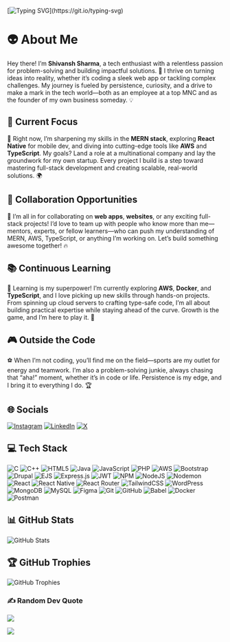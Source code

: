 [![Typing SVG](https://readme-typing-svg.demolab.com?font=Fira+Code&pause=1000¢er=true&vCenter=true&width=535&lines=Code.+Create.+Conquer.;Dream+big%2C+build+bigger.;Every+challenge+is+a+chance+to+grow.;Persist.+Solve.+Succeed.)](https://git.io/typing-svg)

# 👽 About Me  
Hey there! I’m **Shivansh Sharma**, a tech enthusiast with a relentless passion for problem-solving and building impactful solutions. 🚀 I thrive on turning ideas into reality, whether it’s coding a sleek web app or tackling complex challenges. My journey is fueled by persistence, curiosity, and a drive to make a mark in the tech world—both as an employee at a top MNC and as the founder of my own business someday. 💡

## 🚀 Current Focus  
🎯 Right now, I’m sharpening my skills in the **MERN stack**, exploring **React Native** for mobile dev, and diving into cutting-edge tools like **AWS** and **TypeScript**. My goals? Land a role at a multinational company and lay the groundwork for my own startup. Every project I build is a step toward mastering full-stack development and creating scalable, real-world solutions. 🌍

## 🤝 Collaboration Opportunities  
💬 I’m all in for collaborating on **web apps**, **websites**, or any exciting full-stack projects! I’d love to team up with people who know more than me—mentors, experts, or fellow learners—who can push my understanding of MERN, AWS, TypeScript, or anything I’m working on. Let’s build something awesome together! 🔥

## 📚 Continuous Learning  
📖 Learning is my superpower! I’m currently exploring **AWS**, **Docker**, and **TypeScript**, and I love picking up new skills through hands-on projects. From spinning up cloud servers to crafting type-safe code, I’m all about building practical expertise while staying ahead of the curve. Growth is the game, and I’m here to play it. 🌟

## 🎮 Outside the Code  
⚽ When I’m not coding, you’ll find me on the field—sports are my outlet for energy and teamwork. I’m also a problem-solving junkie, always chasing that “aha!” moment, whether it’s in code or life. Persistence is my edge, and I bring it to everything I do. 🏆

## 🌐 Socials  
[![Instagram](https://img.shields.io/badge/Instagram-%23E4405F.svg?logo=Instagram&logoColor=white)](https://instagram.com/shivxnshxrma) [![LinkedIn](https://img.shields.io/badge/LinkedIn-%230077B5.svg?logo=linkedin&logoColor=white)](https://linkedin.com/in/shivansh-sharma-69452131a) [![X](https://img.shields.io/badge/X-black.svg?logo=X&logoColor=white)](https://x.com/shivxnshxrma) 

## 💻 Tech Stack  
![C](https://img.shields.io/badge/c-%2300599C.svg?style=for-the-badge&logo=c&logoColor=white) ![C++](https://img.shields.io/badge/c++-%2300599C.svg?style=for-the-badge&logo=c%2B%2B&logoColor=white) ![HTML5](https://img.shields.io/badge/html5-%23E34F26.svg?style=for-the-badge&logo=html5&logoColor=white) ![Java](https://img.shields.io/badge/java-%23ED8B00.svg?style=for-the-badge&logo=openjdk&logoColor=white) ![JavaScript](https://img.shields.io/badge/javascript-%23323330.svg?style=for-the-badge&logo=javascript&logoColor=%23F7DF1E) ![PHP](https://img.shields.io/badge/php-%23777BB4.svg?style=for-the-badge&logo=php&logoColor=white) ![AWS](https://img.shields.io/badge/AWS-%23FF9900.svg?style=for-the-badge&logo=amazon-aws&logoColor=white) ![Bootstrap](https://img.shields.io/badge/bootstrap-%238511FA.svg?style=for-the-badge&logo=bootstrap&logoColor=white) ![Drupal](https://img.shields.io/badge/drupal-%230678BE.svg?style=for-the-badge&logo=drupal&logoColor=white) ![EJS](https://img.shields.io/badge/ejs-%23B4CA65.svg?style=for-the-badge&logo=ejs&logoColor=black) ![Express.js](https://img.shields.io/badge/express.js-%23404d59.svg?style=for-the-badge&logo=express&logoColor=%2361DAFB) ![JWT](https://img.shields.io/badge/JWT-black?style=for-the-badge&logo=JSON%20web%20tokens) ![NPM](https://img.shields.io/badge/NPM-%23CB3837.svg?style=for-the-badge&logo=npm&logoColor=white) ![NodeJS](https://img.shields.io/badge/node.js-6DA55F?style=for-the-badge&logo=node.js&logoColor=white) ![Nodemon](https://img.shields.io/badge/NODEMON-%23323330.svg?style=for-the-badge&logo=nodemon&logoColor=%BBDEAD) ![React](https://img.shields.io/badge/react-%2320232a.svg?style=for-the-badge&logo=react&logoColor=%2361DAFB) ![React Native](https://img.shields.io/badge/react_native-%2320232a.svg?style=for-the-badge&logo=react&logoColor=%2361DAFB) ![React Router](https://img.shields.io/badge/React_Router-CA4245?style=for-the-badge&logo=react-router&logoColor=white) ![TailwindCSS](https://img.shields.io/badge/tailwindcss-%2338B2AC.svg?style=for-the-badge&logo=tailwind-css&logoColor=white) ![WordPress](https://img.shields.io/badge/WordPress-%23117AC9.svg?style=for-the-badge&logo=WordPress&logoColor=white) ![MongoDB](https://img.shields.io/badge/MongoDB-%234ea94b.svg?style=for-the-badge&logo=mongodb&logoColor=white) ![MySQL](https://img.shields.io/badge/mysql-4479A1.svg?style=for-the-badge&logo=mysql&logoColor=white) ![Figma](https://img.shields.io/badge/figma-%23F24E1E.svg?style=for-the-badge&logo=figma&logoColor=white) ![Git](https://img.shields.io/badge/git-%23F05033.svg?style=for-the-badge&logo=git&logoColor=white) ![GitHub](https://img.shields.io/badge/github-%23121011.svg?style=for-the-badge&logo=github&logoColor=white) ![Babel](https://img.shields.io/badge/Babel-F9DC3e?style=for-the-badge&logo=babel&logoColor=black) ![Docker](https://img.shields.io/badge/docker-%230db7ed.svg?style=for-the-badge&logo=docker&logoColor=white) ![Postman](https://img.shields.io/badge/Postman-FF6C37?style=for-the-badge&logo=postman&logoColor=white)

## 📊 GitHub Stats  
![GitHub Stats](https://github-readme-stats.vercel.app/api?username=shivxnshxrma&show_icons=true&theme=radical)  


## 🏆 GitHub Trophies  
![GitHub Trophies](https://github-profile-trophy.vercel.app/?username=shivxnshxrma&theme=radical)  


### ✍️ Random Dev Quote  
![](https://quotes-github-readme.vercel.app/api?type=horizontal&theme=tokyonight)

[![](https://visitcount.itsvg.in/api?id=shivxnshxrma&icon=2&color=12)](https://visitcount.itsvg.in)

<!-- Proudly created with GPRM ( https://gprm.itsvg.in ) -->
